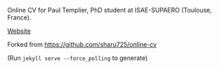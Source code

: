 Online CV for Paul Templier, PhD student at ISAE-SUPAERO (Toulouse, France).

[Website](https://templierpaul.github.io/)

Forked from https://github.com/sharu725/online-cv

(Run `jekyll serve --force_polling` to generate)
